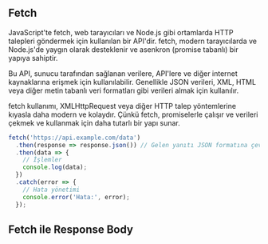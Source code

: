 ## Fetch 

JavaScript'te fetch, web tarayıcıları ve Node.js gibi ortamlarda HTTP talepleri göndermek için kullanılan bir API'dir. fetch, modern tarayıcılarda ve Node.js'de yaygın olarak desteklenir ve asenkron (promise tabanlı) bir yapıya sahiptir.

Bu API, sunucu tarafından sağlanan verilere, API'lere ve diğer internet kaynaklarına erişmek için kullanılabilir. Genellikle JSON verileri, XML, HTML veya diğer metin tabanlı veri formatları gibi verileri almak için kullanılır.

fetch kullanımı, XMLHttpRequest veya diğer HTTP talep yöntemlerine kıyasla daha modern ve kolaydır. Çünkü fetch, promiselerle çalışır ve verileri çekmek ve kullanmak için daha tutarlı bir yapı sunar.

```js
fetch('https://api.example.com/data')
  .then(response => response.json()) // Gelen yanıtı JSON formatına çevir
  .then(data => {
    // İşlemler
    console.log(data);
  })
  .catch(error => {
    // Hata yönetimi
    console.error('Hata:', error);
  });
```

## Fetch ile Response Body




